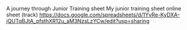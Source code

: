 A journey through Junior Training sheet
My junior training sheet online sheet (track)
https://docs.google.com/spreadsheets/d/1YvRe-KyDXA-jQUTqBJtA_pfsthXR12u_aM3NzsLzYCw/edit?usp=sharing